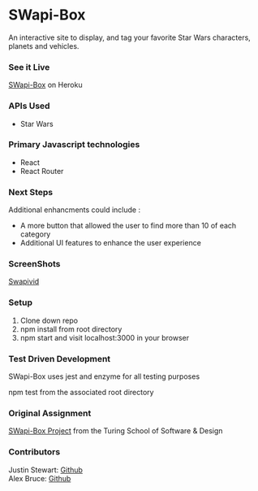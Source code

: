 # SWapi-Box
An interactive site to display, and tag your favorite Star Wars characters, planets and vehicles.

### See it Live
[SWapi-Box](https://ab-js-swapibox.herokuapp.com/favorites) on Heroku

### APIs Used
* Star Wars 

### Primary Javascript technologies
* React
* React Router

### Next Steps
Additional enhancments could include :
* A more button that allowed the user to find more than 10 of each category
* Additional UI features to enhance the user experience

### ScreenShots
[Swapivid](./src/images/swapintro.png)


### Setup

1. Clone down repo
2. npm install from root directory
3. npm start and visit localhost:3000 in your browser

### Test Driven Development

SWapi-Box uses jest and enzyme for all testing purposes

npm test from the associated root directory

### Original Assignment

[SWapi-Box Project](http://frontend.turing.io/projects/swapi-box.html) from the Turing School of Software & Design

### Contributors

Justin Stewart: [Github](https://github.com/Jstewart3313)<br>
Alex Bruce: [Github](https://github.com/Alexbruce1)
